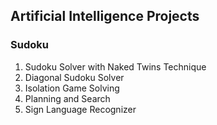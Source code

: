 ## Artificial Intelligence Projects
### Sudoku
  1. Sudoku Solver with Naked Twins Technique
  2. Diagonal Sudoku Solver
  3. Isolation Game Solving
  4. Planning and Search
  5. Sign Language Recognizer
  


